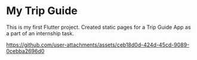 # My Trip Guide

This is my first Flutter project. Created static pages for a Trip Guide App as a part of an internship task.

https://github.com/user-attachments/assets/ceb18d0d-424d-45cd-9089-0cebba2696d0




